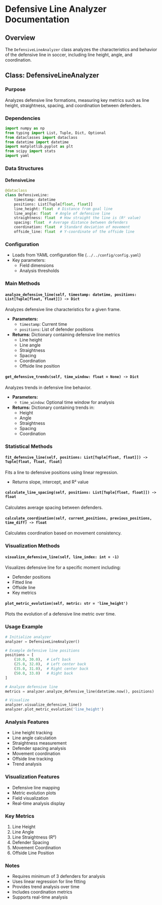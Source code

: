 # Defensive Line Analyzer Documentation

## Overview
The `DefensiveLineAnalyzer` class analyzes the characteristics and behavior of the defensive line in soccer, including line height, angle, and coordination.

## Class: DefensiveLineAnalyzer

### Purpose
Analyzes defensive line formations, measuring key metrics such as line height, straightness, spacing, and coordination between defenders.

### Dependencies
```python
import numpy as np
from typing import List, Tuple, Dict, Optional
from dataclasses import dataclass
from datetime import datetime
import matplotlib.pyplot as plt
from scipy import stats
import yaml
```

### Data Structures

#### DefensiveLine
```python
@dataclass
class DefensiveLine:
    timestamp: datetime
    positions: List[Tuple[float, float]]
    line_height: float  # Distance from goal line
    line_angle: float  # Angle of defensive line
    straightness: float  # How straight the line is (R² value)
    spacing: float  # Average distance between defenders
    coordination: float  # Standard deviation of movement
    offside_line: float  # Y-coordinate of the offside line
```

### Configuration
- Loads from YAML configuration file (`../../config/config.yaml`)
- Key parameters:
  - Field dimensions
  - Analysis thresholds

### Main Methods

#### `analyze_defensive_line(self, timestamp: datetime, positions: List[Tuple[float, float]]) -> Dict`
Analyzes defensive line characteristics for a given frame.
- **Parameters:**
  - `timestamp`: Current time
  - `positions`: List of defender positions
- **Returns:** Dictionary containing defensive line metrics
  - Line height
  - Line angle
  - Straightness
  - Spacing
  - Coordination
  - Offside line position

#### `get_defensive_trends(self, time_window: float = None) -> Dict`
Analyzes trends in defensive line behavior.
- **Parameters:**
  - `time_window`: Optional time window for analysis
- **Returns:** Dictionary containing trends in:
  - Height
  - Angle
  - Straightness
  - Spacing
  - Coordination

### Statistical Methods

#### `fit_defensive_line(self, positions: List[Tuple[float, float]]) -> Tuple[float, float, float]`
Fits a line to defensive positions using linear regression.
- Returns slope, intercept, and R² value

#### `calculate_line_spacing(self, positions: List[Tuple[float, float]]) -> float`
Calculates average spacing between defenders.

#### `calculate_coordination(self, current_positions, previous_positions, time_diff) -> float`
Calculates coordination based on movement consistency.

### Visualization Methods

#### `visualize_defensive_line(self, line_index: int = -1)`
Visualizes defensive line for a specific moment including:
- Defender positions
- Fitted line
- Offside line
- Key metrics

#### `plot_metric_evolution(self, metric: str = 'line_height')`
Plots the evolution of a defensive line metric over time.

### Usage Example
```python
# Initialize analyzer
analyzer = DefensiveLineAnalyzer()

# Example defensive line positions
positions = [
    (10.0, 30.0),  # Left back
    (25.0, 32.0),  # Left center back
    (35.0, 31.0),  # Right center back
    (50.0, 33.0)   # Right back
]

# Analyze defensive line
metrics = analyzer.analyze_defensive_line(datetime.now(), positions)

# Visualize
analyzer.visualize_defensive_line()
analyzer.plot_metric_evolution('line_height')
```

### Analysis Features
- Line height tracking
- Line angle calculation
- Straightness measurement
- Defender spacing analysis
- Movement coordination
- Offside line tracking
- Trend analysis

### Visualization Features
- Defensive line mapping
- Metric evolution plots
- Field visualization
- Real-time analysis display

### Key Metrics
1. Line Height
2. Line Angle
3. Line Straightness (R²)
4. Defender Spacing
5. Movement Coordination
6. Offside Line Position

### Notes
- Requires minimum of 3 defenders for analysis
- Uses linear regression for line fitting
- Provides trend analysis over time
- Includes coordination metrics
- Supports real-time analysis